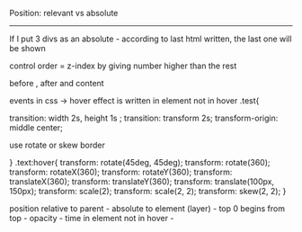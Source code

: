 Position:
relevant vs absolute

--------------

If I put 3 divs as an absolute - according to last html written, the last one will be shown

control order = z-index by giving number higher than the rest

before , after and content

events in css -> hover
effect is written in element not in hover
.test{
<!-- transition-property: width;
transition-duration: 2s;
transition-delay: 1s;
transition-timing-function: 1s; -->
<!-- transition: 2s width; -->
<!-- transition: all 2s ; -->
transition: width 2s, height 1s ;
transition: transform 2s;
transform-origin: middle center;

use rotate or skew border


}
.text:hover{
    <!-- width: 100%;
    height: 100vh; -->
    transform: rotate(45deg, 45deg);
    transform: rotate(360);
    transform: rotateX(360);
    transform: rotateY(360);
    transform: translateX(360);
    transform: translateY(360);
    transform: translate(100px, 150px);
    <!-- Changed according to 2* Width and height  -->
    transform: scale(2); 
    transform: scale(2, 2); 
    transform: skew(2, 2); 
}

position relative to parent - absolute to element (layer) - top 0 begins from top - opacity - time in element not in hover - 